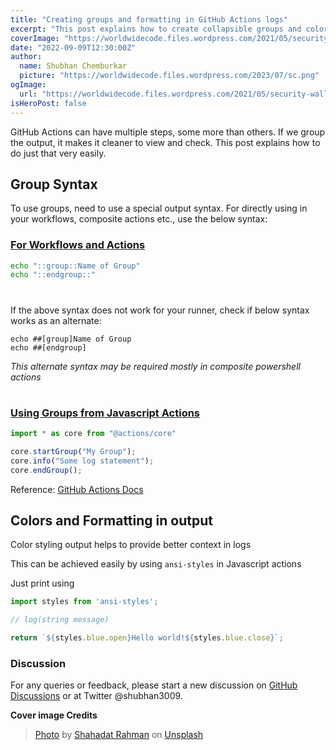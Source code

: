 ```yaml
---
title: "Creating groups and formatting in GitHub Actions logs"
excerpt: "This post explains how to create collapsible groups and color formatting for logs in GitHub Actions"
coverImage: "https://worldwidecode.files.wordpress.com/2021/05/security-wallpaper.jpg?w=1080"
date: "2022-09-09T12:30:00Z"
author:
  name: Shubhan Chemburkar
  picture: "https://worldwidecode.files.wordpress.com/2023/07/sc.png"
ogImage:
  url: "https://worldwidecode.files.wordpress.com/2021/05/security-wallpaper.jpg?w=1080"
isHeroPost: false
---
```


GitHub Actions can have multiple steps, some more than others. If we group the output, it makes it cleaner to view and check. This post explains how to do just that very easily.

## Group Syntax

To use groups, need to use a special output syntax. For directly using in your workflows, composite actions etc., use the below syntax:


### [For Workflows and Actions](#workflows)

```bash
echo "::group::Name of Group"   
echo "::endgroup::"
```

# 

If the above syntax does not work for your runner, check if below syntax works as an alternate:

```text
echo ##[group]Name of Group
echo ##[endgroup]
```

*This alternate syntax may be required mostly in composite powershell actions*

# 

### [Using Groups from Javascript Actions](#javascript)

```ts
import * as core from "@actions/core"

core.startGroup("My Group");
core.info("Some log statement");
core.endGroup();

```

Reference: [GitHub Actions Docs](https://github.com/actions/toolkit/blob/main/docs/commands.md#group-and-ungroup-log-lines)

## Colors and Formatting in output

Color styling output helps to provide better context in logs

This can be achieved easily by using `ansi-styles` in Javascript actions

Just print using

```ts
import styles from 'ansi-styles';

// log(string message)

return `${styles.blue.open}Hello world!${styles.blue.close}`;
```

### Discussion


For any queries or feedback, please start a new discussion on [GitHub Discussions](https://github.com/schemburkar/octocat.dev/discussions/new) or at Twitter @shubhan3009.

**Cover image Credits**

> [Photo](https://unsplash.com/photos/BfrQnKBulYQ?utm_source=unsplash&utm_medium=referral&utm_content=creditShareLink) by [Shahadat Rahman](https://unsplash.com/es/@hishahadat?utm_source=unsplash&utm_medium=referral&utm_content=creditCopyText) on [Unsplash](https://unsplash.com/s/photos/code?utm_source=unsplash&utm_medium=referral&utm_content=creditCopyTextt)

